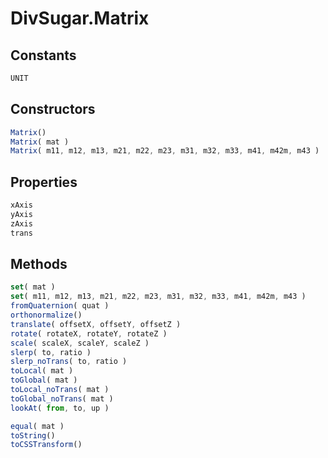 DivSugar.Matrix
===============

Constants
---------

```javascript
UNIT
```

Constructors
------------

```javascript
Matrix()
Matrix( mat )
Matrix( m11, m12, m13, m21, m22, m23, m31, m32, m33, m41, m42m, m43 )
```

Properties
----------

```javascript
xAxis
yAxis
zAxis
trans
```

Methods
-------

```javascript
set( mat )
set( m11, m12, m13, m21, m22, m23, m31, m32, m33, m41, m42m, m43 )
fromQuaternion( quat )
orthonormalize()
translate( offsetX, offsetY, offsetZ )
rotate( rotateX, rotateY, rotateZ )
scale( scaleX, scaleY, scaleZ )
slerp( to, ratio )
slerp_noTrans( to, ratio )
toLocal( mat )
toGlobal( mat )
toLocal_noTrans( mat )
toGlobal_noTrans( mat )
lookAt( from, to, up )
```

```javascript
equal( mat )
toString()
toCSSTransform()
```
